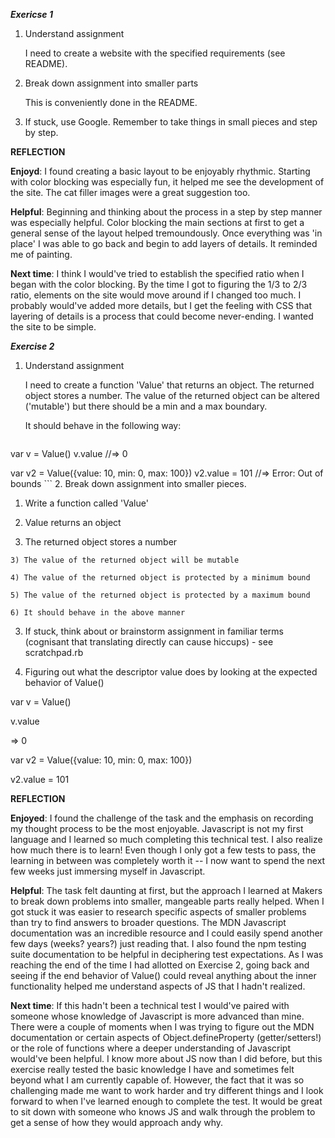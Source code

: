 ***Exericse 1***

1. Understand assignment

	I need to create a website with the specified requirements (see README).

2. Break down assignment into smaller parts

	This is conveniently done in the README.

3. If stuck, use Google. Remember to take things in small pieces and step by step.

__REFLECTION__

__Enjoyd__: I found creating a basic layout to be enjoyably rhythmic. Starting with color blocking was especially fun, it helped me see the development of the site. The cat filler images were a great suggestion too. 

__Helpful__: Beginning and thinking about the process in a step by step manner was especially helpful. Color blocking the main sections at first to get a general sense of the layout helped tremoundously. Once everything was 'in place' I was able to go back and begin to add layers of details. It reminded me of painting. 

__Next time__: I think I would've tried to establish the specified ratio when I began with the color blocking. By the time I got to figuring the 1/3 to 2/3 ratio, elements on the site would move around if I changed too much. I probably would've added more details, but I get the feeling with CSS that layering of details is a process that could become never-ending. I wanted the site to be simple. 

***Exercise 2***

1. Understand assignment 
	
	I need to create a function 'Value' that returns an object. The returned object stores a number. The value of the returned object can be altered ('mutable') but there should be a min and a max boundary. 

	It should behave in the following way:

	```
  var v = Value()
  v.value
  //=> 0

  var v2 = Value({value: 10, min: 0, max: 100})
  v2.value = 101
  //=> Error: Out of bounds
	```
2. Break down assignment into smaller pieces.

  1) Write a function called 'Value'
  
  2) Value returns an object

  3) The returned object stores a number
	
	3) The value of the returned object will be mutable
	
	4) The value of the returned object is protected by a minimum bound
	
	5) The value of the returned object is protected by a maximum bound
	
	6) It should behave in the above manner


3. If stuck, think about or brainstorm assignment in familiar terms (cognisant that translating directly can cause hiccups) - see scratchpad.rb

4. Figuring out what the descriptor value does by looking at the expected behavior of Value()

var v = Value() 
<!-- declares a variable 'v' and sets it to function Value() with no arguments
 -->

v.value 
<!-- this is equivalent to Value().value because if a = b, then a.value = b.value
 -->
=> 0
<!-- Returns the default 'value' of 0 (which I ascertained from test 4) 
I presume then that '.value' is proverbially 'asking' for v's value because a value is answered or returned.
The default 0 is returned, therefore I conclude that with no arguments the 'value' reverts to a default -->

var v2 = Value({value: 10, min: 0, max: 100})
<!-- declares a variable 'v2' and sets it equal to Value(options).
(options) in this case is a hash that seems to set certain specifications relating to properties of Value.
There is a declared value of 10, a min of 0 and a max of 100 -->

v2.value = 101
<!-- I think here the value of v2 or '.value' is being set to 101.
This returns an Error because of the specifications set in the **argument** (options) which declares a max value of 100.
The specifications outlined in the argument seem to set the value parameters (properties?) of what Value() can be.
I think this points to a relationship between (options) and the properties of Value
When no options are given, the .value of Value() reverts to a default property (0), presumably set in Object.defineProperty().
When options are given, but are beyond the boundary of the properties of Value set in Object.defineProperty() then an Error is thrown.
If this is true, Value() should also behave like this: -->

<!-- var v3 = Value({value: 1, min: 0, max: 10})
v3.value 
=> 1 -->

<!-- With this in mind, test 2 asks that when Value({max: 1, value: Math.random()}), it (Value with that specific argument) does not equal void 0 (or undefined).
Therefore if I set the Object.defineProperty value to options !== undefined, this test should pass. -->

__REFLECTION__

__Enjoyed__: I found the challenge of the task and the emphasis on recording my thought process to be the most enjoyable. Javascript is not my first language and I learned so much completing this technical test. I also realize how much there is to learn! Even though I only got a few tests to pass, the learning in between was completely worth it -- I now want to spend the next few weeks just immersing myself in Javascript. 

__Helpful__: The task felt daunting at first, but the approach I learned at Makers to break down problems into smaller, mangeable parts really helped. When I got stuck it was easier to research specific aspects of smaller problems than try to find answers to broader questions. The MDN Javascript documentation was an incredible resource and I could easily spend another few days (weeks? years?) just reading that. I also found the npm testing suite documentation to be helpful in deciphering test expectations. As I was reaching the end of the time I had allotted on Exercise 2, going back and seeing if the end behavior of Value() could reveal anything about the inner functionality helped me understand aspects of JS that I hadn't realized.

__Next time__: If this hadn't been a technical test I would've paired with someone whose knowledge of Javascript is more advanced than mine. There were a couple of moments when I was trying to figure out the MDN documentation or certain aspects of Object.defineProperty (getter/setters!) or the role of functions where a deeper understanding of Javascript would've been helpful. I know more about JS now than I did before, but this exercise really tested the basic knowledge I have and sometimes felt beyond what I am currently capable of. However, the fact that it was so challenging made me want to work harder and try different things and I look forward to when I've learned enough to complete the test. It would be great to sit down with someone who knows JS and walk through the problem to get a sense of how they would approach andy why. 


